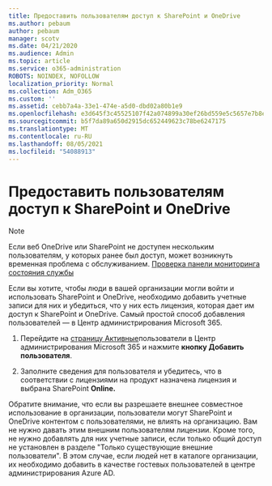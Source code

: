 ```yaml
---
title: Предоставить пользователям доступ к SharePoint и OneDrive
ms.author: pebaum
author: pebaum
manager: scotv
ms.date: 04/21/2020
ms.audience: Admin
ms.topic: article
ms.service: o365-administration
ROBOTS: NOINDEX, NOFOLLOW
localization_priority: Normal
ms.collection: Adm_O365
ms.custom: ''
ms.assetid: cebb7a4a-33e1-474e-a5d0-dbd02a80b1e9
ms.openlocfilehash: e3d645f3c45525107f42a074899a30ef26bd559e5c5657e7b8ef69d406357b32
ms.sourcegitcommit: b5f7da89a650d2915dc652449623c78be6247175
ms.translationtype: MT
ms.contentlocale: ru-RU
ms.lasthandoff: 08/05/2021
ms.locfileid: "54088913"
---
```

# <a name="give-users-access-to-sharepoint-and-onedrive"></a>Предоставить пользователям доступ к SharePoint и OneDrive

> [!NOTE]
> Если веб OneDrive или SharePoint не доступен нескольким пользователям, у которых ранее был доступ, может возникнуть временная проблема с обслуживанием. [Проверка панели мониторинга состояния службы](https://portal.office.com/adminportal/home#/servicehealth)
  
Если вы хотите, чтобы люди в вашей организации могли войти и использовать SharePoint и OneDrive, необходимо добавить учетные записи для них и убедиться, что у них есть лицензия, которая дает им доступ к SharePoint и OneDrive. Самый простой способ добавления пользователей — в Центр администрирования Microsoft 365.
  
1. Перейдите на [страницу Активные](https://portal.office.com/adminportal/home#/users)пользователи в Центр администрирования Microsoft 365 и нажмите **кнопку Добавить пользователя**.
    
2. Заполните сведения для пользователя и убедитесь, что в соответствии с лицензиями на продукт назначена лицензия и выбрана SharePoint **Online.**  
    
Обратите внимание, что если вы разрешаете внешнее совместное использование в организации, пользователи могут SharePoint и OneDrive контентом с пользователями, не влиять на организацию. Вам не нужно давать этим внешним пользователям лицензии. Кроме того, не нужно добавлять для них учетные записи, если только общий доступ не установлен в разделе "Только существующие внешние пользователи". В этом случае, если людей нет в каталоге организации, их необходимо добавить в качестве гостевых пользователей в центре администрирования Azure AD.
  

